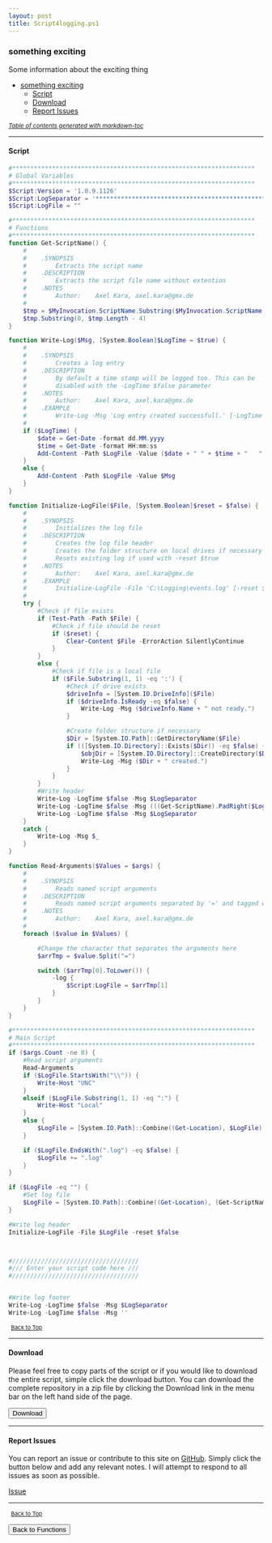 ```yaml
---
layout: post
title: Script4logging.ps1
---
```


### something exciting

Some information about the exciting thing

- [something exciting](#something-exciting)
  - [Script](#script)
  - [Download](#download)
  - [Report Issues](#report-issues)

<small><i><a href='http://ecotrust-canada.github.io/markdown-toc/'>Table of contents generated with markdown-toc</a></i></small>

---

#### Script

```powershell
#*******************************************************************
# Global Variables
#*******************************************************************
$Script:Version = '1.0.9.1126'
$Script:LogSeparator = '*******************************************************************************'
$Script:LogFile = ""

#*******************************************************************
# Functions
#*******************************************************************
function Get-ScriptName() {
	#
	# 	 .SYNOPSIS
	# 	     Extracts the script name
	# 	 .DESCRIPTION
	# 	     Extracts the script file name without extention
	# 	 .NOTES
	#		 Author:    Axel Kara, axel.kara@gmx.de
	#
	$tmp = $MyInvocation.ScriptName.Substring($MyInvocation.ScriptName.LastIndexOf('\') + 1)
	$tmp.Substring(0, $tmp.Length - 4)
}

function Write-Log($Msg, [System.Boolean]$LogTime = $true) {
	#
	# 	 .SYNOPSIS
	# 	     Creates a log entry
	# 	 .DESCRIPTION
	# 	     By default a time stamp will be logged too. This can be
	#        disabled with the -LogTime $false parameter
	# 	 .NOTES
	#		 Author:    Axel Kara, axel.kara@gmx.de
	# 	 .EXAMPLE
	# 	     Write-Log -Msg 'Log entry created successfull.' [-LogTime $false]
	#
	if ($LogTime) {
		$date = Get-Date -format dd.MM.yyyy
		$time = Get-Date -format HH:mm:ss
		Add-Content -Path $LogFile -Value ($date + " " + $time + "   " + $Msg)
	}
	else {
		Add-Content -Path $LogFile -Value $Msg
	}
}

function Initialize-LogFile($File, [System.Boolean]$reset = $false) {
	#
	# 	 .SYNOPSIS
	# 	     Initializes the log file
	# 	 .DESCRIPTION
	#		 Creates the log file header
	# 	     Creates the folder structure on local drives if necessary
	#        Resets existing log if used with -reset $true
	# 	 .NOTES
	#		 Author:    Axel Kara, axel.kara@gmx.de
	# 	 .EXAMPLE
	# 	     Initialize-LogFile -File 'C:\Logging\events.log' [-reset $true]
	#
	try {
		#Check if file exists
		if (Test-Path -Path $File) {
			#Check if file should be reset
			if ($reset) {
				Clear-Content $File -ErrorAction SilentlyContinue
			}
		}
		else {
			#Check if file is a local file
			if ($File.Substring(1, 1) -eq ':') {
				#Check if drive exists
				$driveInfo = [System.IO.DriveInfo]($File)
				if ($driveInfo.IsReady -eq $false) {
					Write-Log -Msg ($driveInfo.Name + " not ready.")
				}

				#Create folder structure if necessary
				$Dir = [System.IO.Path]::GetDirectoryName($File)
				if (([System.IO.Directory]::Exists($Dir)) -eq $false) {
					$objDir = [System.IO.Directory]::CreateDirectory($Dir)
					Write-Log -Msg ($Dir + " created.")
				}
			}
		}
		#Write header
		Write-Log -LogTime $false -Msg $LogSeparator
		Write-Log -LogTime $false -Msg (((Get-ScriptName).PadRight($LogSeparator.Length - ("   Version " + $Version).Length, " ")) + "   Version " + $Version)
		Write-Log -LogTime $false -Msg $LogSeparator
	}
	catch {
		Write-Log -Msg $_
	}
}

function Read-Arguments($Values = $args) {
	#
	# 	 .SYNOPSIS
	# 	     Reads named script arguments
	# 	 .DESCRIPTION
	# 	     Reads named script arguments separated by '=' and tagged with'-' character
	# 	 .NOTES
	#		 Author:    Axel Kara, axel.kara@gmx.de
	#
	foreach ($value in $Values) {

		#Change the character that separates the arguments here
		$arrTmp = $value.Split("=")

		switch ($arrTmp[0].ToLower()) {
			-log {
				$Script:LogFile = $arrTmp[1]
			}
		}
	}
}

#*******************************************************************
# Main Script
#*******************************************************************
if ($args.Count -ne 0) {
	#Read script arguments
	Read-Arguments
	if ($LogFile.StartsWith("\\")) {
		Write-Host "UNC"
	}
	elseif ($LogFile.Substring(1, 1) -eq ":") {
		Write-Host "Local"
	}
	else {
		$LogFile = [System.IO.Path]::Combine((Get-Location), $LogFile)
	}

	if ($LogFile.EndsWith(".log") -eq $false) {
		$LogFile += ".log"
	}
}

if ($LogFile -eq "") {
	#Set log file
	$LogFile = [System.IO.Path]::Combine((Get-Location), (Get-ScriptName) + ".log")
}

#Write log header
Initialize-LogFile -File $LogFile -reset $false



#///////////////////////////////////
#/// Enter your script code here ///
#///////////////////////////////////


#Write log footer
Write-Log -LogTime $false -Msg $LogSeparator
Write-Log -LogTime $false -Msg ''
```

<span style="font-size:11px;"><a href="#"><i class="fas fa-caret-up" aria-hidden="true" style="color: white; margin-right:5px;"></i>Back to Top</a></span>

---

#### Download

Please feel free to copy parts of the script or if you would like to download the entire script, simple click the download button. You can download the complete repository in a zip file by clicking the Download link in the menu bar on the left hand side of the page.

<button class="btn" type="submit" onclick="window.open('/PowerShell/functions/Script4logging.ps1')">
    <i class="fa fa-cloud-download-alt">
    </i>
        Download
</button>

---

#### Report Issues

You can report an issue or contribute to this site on <a href="https://github.com/BanterBoy/scripts-blog/issues">GitHub</a>. Simply click the button below and add any relevant notes. I will attempt to respond to all issues as soon as possible.

<!-- Place this tag where you want the button to render. -->

<a class="github-button" href="https://github.com/BanterBoy/scripts-blog/issues/new?title=Script4logging.ps1&body=There is a problem with this function. Please find details below." data-show-count="true" aria-label="Issue BanterBoy/scripts-blog on GitHub">Issue</a>

---

<span style="font-size:11px;"><a href="#"><i class="fas fa-caret-up" aria-hidden="true" style="color: white; margin-right:5px;"></i>Back to Top</a></span>

<a href="/menu/_pages/functions.html">
    <button class="btn">
        <i class='fas fa-reply'>
        </i>
            Back to Functions
    </button>
</a>

[1]: http://ecotrust-canada.github.io/markdown-toc
[2]: https://github.com/googlearchive/code-prettify

```

```
